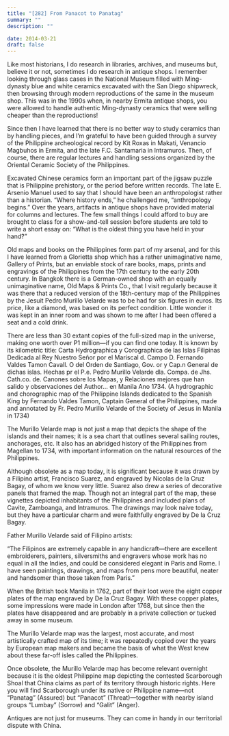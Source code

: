 ```yaml
---
title: "[282] From Panacot to Panatag"
summary: ""
description: ""

date: 2014-03-21
draft: false
---
```


Like most historians, I do research in libraries, archives, and museums but, believe it or not, sometimes I do research in antique shops. I remember looking through glass cases in the National Museum filled with Ming-dynasty blue and white ceramics excavated with the San Diego shipwreck, then browsing through modern reproductions of the same in the museum shop. This was in the 1990s when, in nearby Ermita antique shops, you were allowed to handle authentic Ming-dynasty ceramics that were selling cheaper than the reproductions!

Since then I have learned that there is no better way to study ceramics than by handling pieces, and I’m grateful to have been guided through a survey of the Philippine archeological record by Kit Roxas in Makati, Venancio Magbuhos in Ermita, and the late F.C. Santamaria in Intramuros. Then, of course, there are regular lectures and handling sessions organized by the Oriental Ceramic Society of the Philippines.

Excavated Chinese ceramics form an important part of the jigsaw puzzle that is Philippine prehistory, or the period before written records. The late E. Arsenio Manuel used to say that I should have been an anthropologist rather than a historian. “Where history ends,” he challenged me, “anthropology begins.” Over the years, artifacts in antique shops have provided material for columns and lectures. The few small things I could afford to buy are brought to class for a show-and-tell session before students are told to write a short essay on: “What is the oldest thing you have held in your hand?”

Old maps and books on the Philippines form part of my arsenal, and for this I have learned from a Glorietta shop which has a rather unimaginative name, Gallery of Prints, but an enviable stock of rare books, maps, prints and engravings of the Philippines from the 17th century to the early 20th century. In Bangkok there is a German-owned shop with an equally unimaginative name, Old Maps & Prints Co., that I visit regularly because it was there that a reduced version of the 18th-century map of the Philippines by the Jesuit Pedro Murillo Velarde was to be had for six figures in euros. Its price, like a diamond, was based on its perfect condition. Little wonder it was kept in an inner room and was shown to me after I had been offered a seat and a cold drink.

There are less than 30 extant copies of the full-sized map in the universe, making one worth over P1 million—if you can find one today. It is known by its kilometric title: Carta Hydrographica y Corographica de las Islas Filipinas Dedicada al Rey Nuestro Señor por el Mariscal d. Campo D. Fernando Valdes Tamon Cavall. O del Orden de Santiago, Gov. or y Cap.n General de dichas islas. Hechas pr el P.e. Pedro Murillo Velarde dla. Compa. de Jhs. Cath.co. de. Canones sobre los Mapas, y Relaciones mejores que han salido y observaciones del Author… en Manila Ano 1734. (A hydrographic and chorographic map of the Philippine Islands dedicated to the Spanish King by Fernando Valdes Tamon, Captain General of the Philippines, made and annotated by Fr. Pedro Murillo Velarde of the Society of Jesus in Manila in 1734)

The Murillo Velarde map is not just a map that depicts the shape of the islands and their names; it is a sea chart that outlines several sailing routes, anchorages, etc. It also has an abridged history of the Philippines from Magellan to 1734, with important information on the natural resources of the Philippines.

Although obsolete as a map today, it is significant because it was drawn by a Filipino artist, Francisco Suarez, and engraved by Nicolas de la Cruz Bagay, of whom we know very little. Suarez also drew a series of decorative panels that framed the map. Though not an integral part of the map, these vignettes depicted inhabitants of the Philippines and included plans of Cavite, Zamboanga, and Intramuros. The drawings may look naive today, but they have a particular charm and were faithfully engraved by De la Cruz Bagay.

Father Murillo Velarde said of Filipino artists:

“The Filipinos are extremely capable in any handicraft—there are excellent embroiderers, painters, silversmiths and engravers whose work has no equal in all the Indies, and could be considered elegant in Paris and Rome. I have seen paintings, drawings, and maps from pens more beautiful, neater and handsomer than those taken from Paris.”

When the British took Manila in 1762, part of their loot were the eight copper plates of the map engraved by De la Cruz Bagay. With these copper plates, some impressions were made in London after 1768, but since then the plates have disappeared and are probably in a private collection or tucked away in some museum.

The Murillo Velarde map was the largest, most accurate, and most artistically crafted map of its time; it was repeatedly copied over the years by European map makers and became the basis of what the West knew about these far-off isles called the Philippines.

Once obsolete, the Murillo Velarde map has become relevant overnight because it is the oldest Philippine map depicting the contested Scarborough Shoal that China claims as part of its territory through historic rights. Here you will find Scarborough under its native or Philippine name—not “Panatag” (Assured) but “Panacot” (Threat)—together with nearby island groups “Lumbay” (Sorrow) and “Galit” (Anger).

Antiques are not just for museums. They can come in handy in our territorial dispute with China.
